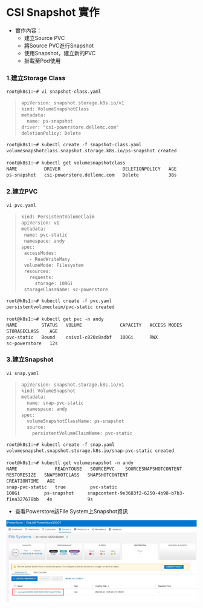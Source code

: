 # CSI Snapshot 實作

* 實作內容：
  * 建立Source PVC
  * 將Source PVC進行Snapshot
  * 使用Snapshot，建立新的PVC
  * 掛載至Pod使用

### 1.建立Storage Class
```
root@k8s1:~# vi snapshot-class.yaml
```

> ```
> apiVersion: snapshot.storage.k8s.io/v1
> kind: VolumeSnapshotClass
> metadata:
>   name: ps-snapshot
> driver: "csi-powerstore.dellemc.com" 
> deletionPolicy: Delete
> ```

```
root@k8s1:~# kubectl create -f snapshot-class.yaml
volumesnapshotclass.snapshot.storage.k8s.io/ps-snapshot created

root@k8s1:~# kubectl get volumesnapshotclass
NAME          DRIVER                       DELETIONPOLICY   AGE
ps-snapshot   csi-powerstore.dellemc.com   Delete           38s
```

### 2.建立PVC
```
vi pvc.yaml
```
>```
>kind: PersistentVolumeClaim
>apiVersion: v1
>metadata:
>  name: pvc-static
>  namespace: andy
>spec:
>  accessModes:
>    - ReadWriteMany
>  volumeMode: Filesystem
>  resources:
>    requests:
>      storage: 100Gi
>  storageClassName: sc-powerstore
>```

```
root@k8s1:~# kubectl create -f pvc.yaml
persistentvolumeclaim/pvc-static created

root@k8s1:~# kubectl get pvc -n andy
NAME         STATUS   VOLUME              CAPACITY   ACCESS MODES   STORAGECLASS    AGE
pvc-static   Bound    csivol-c820c8adbf   100Gi      RWX            sc-powerstore   12s
```

### 3.建立Snapshot
```
vi snap.yaml
```

>```
> apiVersion: snapshot.storage.k8s.io/v1 
> kind: VolumeSnapshot
> metadata:
>   name: snap-pvc-static
>   namespace: andy
> spec:
>   volumeSnapshotClassName: ps-snapshot
>   source:
>     persistentVolumeClaimName: pvc-static
>```

```
root@k8s1:~# kubectl create -f snap.yaml
volumesnapshot.snapshot.storage.k8s.io/snap-pvc-static created

root@k8s1:~# kubectl get volumesnapshot -n andy
NAME              READYTOUSE   SOURCEPVC    SOURCESNAPSHOTCONTENT   RESTORESIZE   SNAPSHOTCLASS   SNAPSHOTCONTENT                                    CREATIONTIME   AGE
snap-pvc-static   true         pvc-static                           100Gi         ps-snapshot     snapcontent-9e3683f2-6250-4b98-b7b3-f1ea327678bb   4s             9s
```
* 查看Powerstore該File System上Snapshot資訊
  
![](https://github.com/Andy0583/Dell-CSI-for-Powerstore/blob/main/image/009.png?raw=true)
